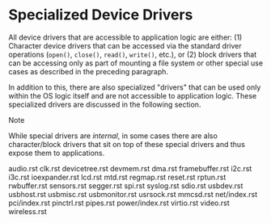 Specialized Device Drivers
==========================

All device drivers that are accessible to application logic are either:
(1) Character device drivers that can be accessed via the standard
driver operations (`open()`, `close()`, `read()`, `write()`, etc.), or
(2) block drivers that can be accessing only as part of mounting a file
system or other special use cases as described in the preceding
paragraph.

In addition to this, there are also specialized \"drivers\" that can be
used only within the OS logic itself and are not accessible to
application logic. These specialized drivers are discussed in the
following section.

Note

While special drivers are *internal*, in some cases there are also
character/block drivers that sit on top of these special drivers and
thus expose them to applications.

audio.rst clk.rst devicetree.rst devmem.rst dma.rst framebuffer.rst
i2c.rst i3c.rst ioexpander.rst lcd.rst mtd.rst regmap.rst reset.rst
rptun.rst rwbuffer.rst sensors.rst segger.rst spi.rst syslog.rst
sdio.rst usbdev.rst usbhost.rst usbmisc.rst usbmonitor.rst usrsock.rst
mmcsd.rst net/index.rst pci/index.rst pinctrl.rst pipes.rst
power/index.rst virtio.rst video.rst wireless.rst
